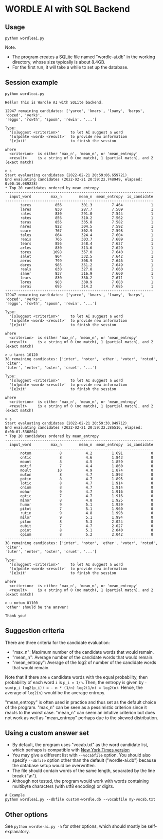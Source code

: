 WORDLE AI with SQL Backend
==========================

## Usage

```shell
python wordleai.py
```

Note.
- The program creates a SQLite file named "wordle-ai.db" in the working directory, whose size typically is about 8.4GB.
- For the first run, it will take a while to set up the database.


## Session example

```shell
python wordleai.py 

Hello! This is Wordle AI with SQLite backend.

12947 remaining candidates: ['yarco', 'knars', 'loamy', 'barps', 'dozed', 'yerks',
'reggo', 'rowth', 'spoom', 'rewin', '...']

Type:
  '[s]uggest <criterion>'     to let AI suggest a word
  '[u]pdate <word> <result>'  to provide new information
  '[e]xit'                    to finish the session

where
  <criterion>  is either 'max_n', 'mean_n', or 'mean_entropy'
  <result>     is a string of 0 (no match), 1 (partial match), and 2 (exact match)

> s
Start evaluating candidates (2022-02-21 20:59:06.659721)
End evaluating candidates (2022-02-21 20:59:22.748949, elapsed: 0:00:16.089228)
* Top 20 candidates ordered by mean_entropy
--------------------------------------------------------------------
  input_word         max_n        mean_n  mean_entropy  is_candidate
--------------------------------------------------------------------
       tares           856         301.3         7.464             1
       lares           830         287.7         7.509             1
       rales           830         291.0         7.544             1
       rates           856         310.2         7.562             1
       teras           856         335.8         7.582             1
       nares           822         304.5         7.592             1
       soare           767         302.9         7.598             1
       tales           864         324.4         7.604             1
       reais           766         303.7         7.609             1
       tears           856         348.4         7.627             1
       arles           830         313.6         7.629             1
       tores          1098         357.0         7.640             1
       salet           864         332.5         7.642             1
       aeros           799         308.9         7.646             1
       dares           985         351.2         7.649             1
       reals           830         327.8         7.660             1
       saner           837         316.9         7.660             1
       lears           830         330.2         7.671             1
       lores           983         338.9         7.683             1
       serai           695         314.2         7.685             1
--------------------------------------------------------------------
12947 remaining candidates: ['yarco', 'knars', 'loamy', 'barps', 'dozed', 'yerks',
'reggo', 'rowth', 'spoom', 'rewin', '...']

Type:
  '[s]uggest <criterion>'     to let AI suggest a word
  '[u]pdate <word> <result>'  to provide new information
  '[e]xit'                    to finish the session

where
  <criterion>  is either 'max_n', 'mean_n', or 'mean_entropy'
  <result>     is a string of 0 (no match), 1 (partial match), and 2 (exact match)

> u tares 10120
38 remaining candidates: ['inter', 'noter', 'ether', 'voter', 'roted', 'citer',
'luter', 'enter', 'oxter', 'cruet', '...']

Type:
  '[s]uggest <criterion>'     to let AI suggest a word
  '[u]pdate <word> <result>'  to provide new information
  '[e]xit'                    to finish the session

where
  <criterion>  is either 'max_n', 'mean_n', or 'mean_entropy'
  <result>     is a string of 0 (no match), 1 (partial match), and 2 (exact match)

> s
Start evaluating candidates (2022-02-21 20:59:30.849712)
End evaluating candidates (2022-02-21 20:59:32.386516, elapsed: 0:00:01.536804)
* Top 20 candidates ordered by mean_entropy
--------------------------------------------------------------------
  input_word         max_n        mean_n  mean_entropy  is_candidate
--------------------------------------------------------------------
       notum             8           4.2         1.691             0
       ontic             8           4.6         1.843             0
       mount             8           4.5         1.859             0
       motif             7           4.4         1.860             0
       moult            10           4.9         1.874             0
       muton             8           4.7         1.893             0
       potin             8           4.7         1.895             0
       lotic             8           4.7         1.914             0
       onium             8           4.7         1.914             0
       mohur             9           4.7         1.916             0
       optic             7           4.7         1.916             0
       minor             8           4.8         1.925             0
       humor             9           5.1         1.939             0
       pitot             7           5.1         1.960             0
       rutin             9           4.8         1.993             0
       milor             9           5.1         1.994             0
       piton             8           5.3         2.024             0
       oubit             7           4.7         2.027             0
       point             8           5.1         2.040             0
       opium             8           5.2         2.042             0
--------------------------------------------------------------------
38 remaining candidates: ['inter', 'noter', 'ether', 'voter', 'roted', 'citer',
'luter', 'enter', 'oxter', 'cruet', '...']

Type:
  '[s]uggest <criterion>'     to let AI suggest a word
  '[u]pdate <word> <result>'  to provide new information
  '[e]xit'                    to finish the session

where
  <criterion>  is either 'max_n', 'mean_n', or 'mean_entropy'
  <result>     is a string of 0 (no match), 1 (partial match), and 2 (exact match)

> u notum 01100
'other' should be the answer!

Thank you!
```

## Suggestion criteria

There are three criteria for the candidate evaluation: 

- "max_n": Maximum number of the candidate words that would remain.
- "mean_n": Average number of the candidate words that would remain.
- "mean_entropy": Average of the log2 of number of the candidate words that would remain.

Note that if there are `n` candidate words with the equal probability, then probability of each word `i` is `p_i = 1/n`.
Then, the entropy is given by `-sum(p_i log2(p_i)) = - n * (1/n) log2(1/n) = log2(n)`.
Hence, the average of `log2(n)` would be the average entropy.

"mean_entropy" is often used in practice and thus set as the default choice of the program.
"max_n" can be seen as a pessimistic criterion since it reacts to the worst case.
"mean_n" can seem an intutive criterion but does not work as well as "mean_entropy" perhaps due to the skewed distribution.

## Using a custom answer set

- By default, the program uses "vocab.txt" as the word candidate list, which perhaps is compatible with [New York Times version](https://www.nytimes.com/games/wordle/index.html)
- You may give a different list with `--vocabfile` option. You should also specify `--dbfile` option other than the default ("wordle-ai.db") because the database setup would be overwritten.
- The file should contain words of the same length, separated by the line break ("\n").
- Although not tested, the program would work with words containing multibyte characters (with utf8 encoding) or digits.

```shell
# Example
python wordleai.py --dbfile custom-wordle.db --vocabfile my-vocab.txt
```


## Other options

See `python wordle-ai.py -h` for other options, which should mostly be self-explanatory.
